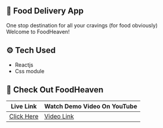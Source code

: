 ## 🍕 Food Delivery App

One stop destination for all your cravings (for food obviously)  
Welcome to FoodHeaven!

## ⚙️ Tech Used
- Reactjs
- Css module

## 🔎 Check Out FoodHeaven
  
  | Live Link | Watch Demo Video On YouTube |
  | --- | --- |
  | [Click Here]() | [Video Link]() |
  
  
